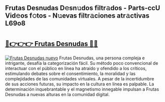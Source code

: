 ## Frutas Desnudas D𝚎sn𝚞dos filtr𝚊dos - Parts-ccU Vid𝚎os f𝚘tos - N𝚞evas filtr𝚊ciones atr𝚊ctivas L69o8

# <h2><a href="http://mb358y8.tromn.icu/?c=Frutas+Desnudas">🔗👉👉👉 Frutas Desnudas 🔗🔗</a></h2>

[![Frutas Desnudas nuevo](https://i.imgur.com/pEAQMta.gif)](http://mb358y8.tromn.icu/?c=Frutas+Desnudas)
Frutas Desnudas, una persona compleja e intrigante, desafía la categorización fácil. Su método poco convencional de interactuar con el público en línea ha atraído y ofendido a los críticos, estimulando debates sobre el consentimiento, la moralidad y las complejidades de las comunidades virtuales. A pesar de la incertidumbre de sus acciones futuras, su impacto en la cultura en línea es palpable. La determinación inquebrantable y el magnetismo innegable impulsan a Frutas Desnudas a nuevas alturas en la comunidad digital.
